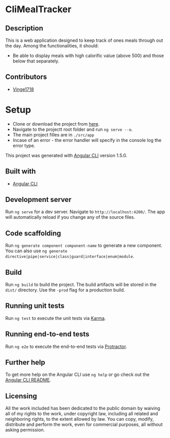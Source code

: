 # CliMealTracker

## Description
 This is a web application designed to keep track of ones meals through out the day. Among the functionalities, it should:
 - Be able to display meals with high calorific value (above 500) and those below that separately.

## Contributors
-  [Vinge1718](https://github.com/Vinge1718)

# Setup

* Clone or download the project from [here](https://github.com/Vinge1718/cli-meal-tracker).
* Navigate to the projectt root folder and run `ng serve --o`.
* The main project filles are in `./src/app`
* Incase of an error - the error handler will specify in the console log the error type.

This project was generated with [Angular CLI](https://github.com/angular/angular-cli) version 1.5.0.

## Built with

* [Angular CLI](https://angular.io/)

## Development server

Run `ng serve` for a dev server. Navigate to `http://localhost:4200/`. The app will automatically reload if you change any of the source files.

## Code scaffolding

Run `ng generate component component-name` to generate a new component. You can also use `ng generate directive|pipe|service|class|guard|interface|enum|module`.

## Build

Run `ng build` to build the project. The build artifacts will be stored in the `dist/` directory. Use the `-prod` flag for a production build.

## Running unit tests

Run `ng test` to execute the unit tests via [Karma](https://karma-runner.github.io).

## Running end-to-end tests

Run `ng e2e` to execute the end-to-end tests via [Protractor](http://www.protractortest.org/).

## Further help

To get more help on the Angular CLI use `ng help` or go check out the [Angular CLI README](https://github.com/angular/angular-cli/blob/master/README.md).

## Licensing
All the work included has been dedicated to the public domain by waiving all of my rights to the work, under
copyright law, including all related and neighboring rights, to the extent allowed by law.
You can copy, modify, distribute and perform the work, even for commercial
purposes, all without asking permission.
